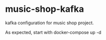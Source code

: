 # music-shop-kafka
kafka configuration for music shop project.

As expected, start with docker-compose up -d
